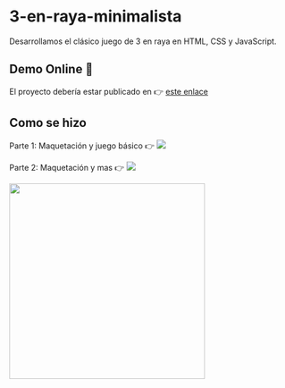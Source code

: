 # 3-en-raya-minimalista

Desarrollamos el clásico juego de 3 en raya en HTML, CSS y JavaScript. 

## Demo Online 🚀
El proyecto debería estar publicado en 👉 [este enlace](http://doneber.github.io/3-en-raya-minimalista/)

## Como se hizo
Parte 1: Maquetación y juego básico 👉 [![](https://img.shields.io/youtube/views/5w0gOaz072Y?color=%23333&label=YouTube&style=social)](https://youtu.be/5w0gOaz072Y)

Parte 2: Maquetación y mas 👉 [![](https://img.shields.io/youtube/views/IgA59M4hfOA?color=%23333&label=YouTube&style=social)](https://youtu.be/IgA59M4hfOA)


<a href="https://youtu.be/5w0gOaz072Y"><img src="https://img.youtube.com/vi/5w0gOaz072Y/maxresdefault.jpg" width="350" /></a>
